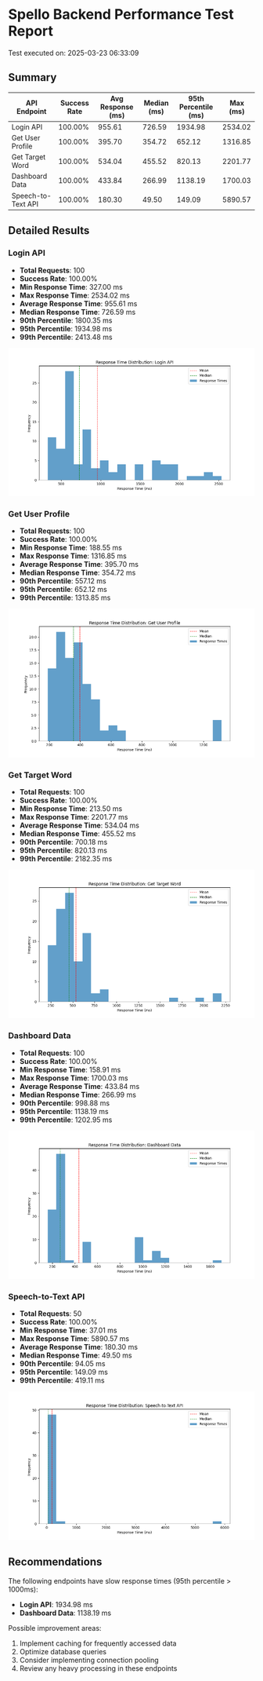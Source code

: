 # Spello Backend Performance Test Report

Test executed on: 2025-03-23 06:33:09

## Summary

| API Endpoint | Success Rate | Avg Response (ms) | Median (ms) | 95th Percentile (ms) | Max (ms) |
|-------------|--------------|-------------------|-------------|----------------------|---------|
| Login API | 100.00% | 955.61 | 726.59 | 1934.98 | 2534.02 |
| Get User Profile | 100.00% | 395.70 | 354.72 | 652.12 | 1316.85 |
| Get Target Word | 100.00% | 534.04 | 455.52 | 820.13 | 2201.77 |
| Dashboard Data | 100.00% | 433.84 | 266.99 | 1138.19 | 1700.03 |
| Speech-to-Text API | 100.00% | 180.30 | 49.50 | 149.09 | 5890.57 |

## Detailed Results

### Login API

- **Total Requests**: 100
- **Success Rate**: 100.00%
- **Min Response Time**: 327.00 ms
- **Max Response Time**: 2534.02 ms
- **Average Response Time**: 955.61 ms
- **Median Response Time**: 726.59 ms
- **90th Percentile**: 1800.35 ms
- **95th Percentile**: 1934.98 ms
- **99th Percentile**: 2413.48 ms

![Response Time Distribution for Login API](login_api_performance.png)

### Get User Profile

- **Total Requests**: 100
- **Success Rate**: 100.00%
- **Min Response Time**: 188.55 ms
- **Max Response Time**: 1316.85 ms
- **Average Response Time**: 395.70 ms
- **Median Response Time**: 354.72 ms
- **90th Percentile**: 557.12 ms
- **95th Percentile**: 652.12 ms
- **99th Percentile**: 1313.85 ms

![Response Time Distribution for Get User Profile](get_user_profile_performance.png)

### Get Target Word

- **Total Requests**: 100
- **Success Rate**: 100.00%
- **Min Response Time**: 213.50 ms
- **Max Response Time**: 2201.77 ms
- **Average Response Time**: 534.04 ms
- **Median Response Time**: 455.52 ms
- **90th Percentile**: 700.18 ms
- **95th Percentile**: 820.13 ms
- **99th Percentile**: 2182.35 ms

![Response Time Distribution for Get Target Word](get_target_word_performance.png)

### Dashboard Data

- **Total Requests**: 100
- **Success Rate**: 100.00%
- **Min Response Time**: 158.91 ms
- **Max Response Time**: 1700.03 ms
- **Average Response Time**: 433.84 ms
- **Median Response Time**: 266.99 ms
- **90th Percentile**: 998.88 ms
- **95th Percentile**: 1138.19 ms
- **99th Percentile**: 1202.95 ms

![Response Time Distribution for Dashboard Data](dashboard_data_performance.png)

### Speech-to-Text API

- **Total Requests**: 50
- **Success Rate**: 100.00%
- **Min Response Time**: 37.01 ms
- **Max Response Time**: 5890.57 ms
- **Average Response Time**: 180.30 ms
- **Median Response Time**: 49.50 ms
- **90th Percentile**: 94.05 ms
- **95th Percentile**: 149.09 ms
- **99th Percentile**: 419.11 ms

![Response Time Distribution for Speech-to-Text API](speech-to-text_api_performance.png)

## Recommendations

The following endpoints have slow response times (95th percentile > 1000ms):

- **Login API**: 1934.98 ms
- **Dashboard Data**: 1138.19 ms

Possible improvement areas:

1. Implement caching for frequently accessed data
2. Optimize database queries
3. Consider implementing connection pooling
4. Review any heavy processing in these endpoints
